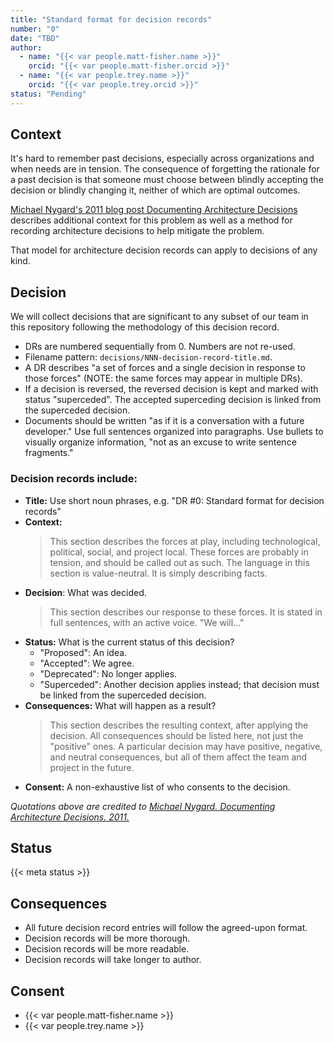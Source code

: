 ```yaml
---
title: "Standard format for decision records"
number: "0"
date: "TBD"
author:
  - name: "{{< var people.matt-fisher.name >}}"
    orcid: "{{< var people.matt-fisher.orcid >}}"
  - name: "{{< var people.trey.name >}}"
    orcid: "{{< var people.trey.orcid >}}"
status: "Pending"
---
```


## Context

It's hard to remember past decisions, especially across organizations and when needs are
in tension. The consequence of forgetting the rationale for a past decision is that
someone must choose between blindly accepting the decision or blindly changing it,
neither of which are optimal outcomes.

[Michael Nygard's 2011 blog post Documenting Architecture Decisions](https://www.cognitect.com/blog/2011/11/15/documenting-architecture-decisions)
describes additional context for this problem as well as a method for recording
architecture decisions to help mitigate the problem.

That model for architecture decision records can apply to decisions of any kind.


## Decision

We will collect decisions that are significant to any subset of our team in this
repository following the methodology of this decision record.

* DRs are numbered sequentially from 0. Numbers are not re-used.
* Filename pattern: `decisions/NNN-decision-record-title.md`.
* A DR describes "a set of forces and a single decision in response to those forces"
  (NOTE: the same forces may appear in multiple DRs).
* If a decision is reversed, the reversed decision is kept and marked with status
  "superceded". The accepted superceding decision is linked from the superceded
  decision.
* Documents should be written "as if it is a conversation with a future developer." Use
  full sentences organized into paragraphs. Use bullets to visually organize
  information, "not as an excuse to write sentence fragments."


### Decision records include:

- **Title:** Use short noun phrases, e.g. "DR #0: Standard format for decision records"
- **Context:**
    > This section describes the forces at play, including technological, political,
    > social, and project local. These forces are probably in tension, and should be
    > called out as such. The language in this section is value-neutral. It is simply
    > describing facts.
- **Decision**: What was decided.
    > This section describes our response to these forces. It is stated in
    > full sentences, with an active voice. "We will..."
- **Status:** What is the current status of this decision?
    * "Proposed": An idea.
    * "Accepted": We agree.
    * "Deprecated": No longer applies.
    * "Superceded": Another decision applies instead; that decision must be linked from
      the superceded decision.
- **Consequences:** What will happen as a result?
    > This section describes the resulting context, after applying the decision. All
    > consequences should be listed here, not just the "positive" ones. A particular
    > decision may have positive, negative, and neutral consequences, but all of them
    > affect the team and project in the future.
- **Consent:** A non-exhaustive list of who consents to the decision.

_Quotations above are credited to [Michael Nygard. Documenting Architecture Decisions.
2011.](https://www.cognitect.com/blog/2011/11/15/documenting-architecture-decisions)_


## Status

{{< meta status >}}


## Consequences

* All future decision record entries will follow the agreed-upon format.
* Decision records will be more thorough.
* Decision records will be more readable.
* Decision records will take longer to author.


## Consent

- {{< var people.matt-fisher.name >}}
- {{< var people.trey.name >}}
